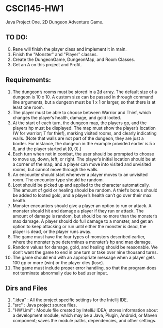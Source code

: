 # CSCI145-HW1
Java Project One. 2D Dungeon Adventure Game.

## TO DO:

0. Rene will finish the player class and implement it in main.
1. Finish the "Monster" and "Player" classes.
2. Create the DungeonGame, DungeonMap, and Room Classes.
3. Get an A on this project and Profit.

## Requirements:

1. The dungeon’s rooms must be stored in a 2d array. The default size of a dungeon is 10 x 10. A custom size can be passed in through command line arguments, but a dungeon must be 1 x 1 or larger, so that there is at least one room.
2. The player must be able to choose between Warrior and Thief, which changes the player’s health, damage, and gold looted.
3. At the start of each turn, the dungeon map, the players gp, and the players hp must be displayed. The map must show the player’s location (W for warrior; T for thief), marking visited rooms, and clearly indicating walls. (Note that walls are not part of the dungeon, they are just a border. For instance, the dungeon in the example provided earlier is 5 x 8, and the player started at [0, 0].)
4. Each turn when not in combat, the user should be prompted to choose to move up, down, left, or right. The player’s initial location should be at a corner of the map, and a player can move into visited and unvisited rooms, but cannot move through the walls.
5. An encounter should start whenever a player moves to an unvisited room. The encounter type should be random.
6. Loot should be picked up and applied to the character automatically. The amount of gold or healing should be random. A thief’s bonus should be added to looted gold, and a player’s health can’t go over their max health.
7. Monster encounters should give a player an option to run or attack. A monster should hit and damage a player if they run or attack. The amount of damage is random, but should be no more than the monster’s max damage. A player should do full damage to a monster, and get an option to keep attacking or run until either the monster is dead, the player is dead, or the player runs away.
8. The game must have the four types of monsters described earlier, where the monster type determines a monster’s hp and max damage.
9. Random values for damage, gold, and healing should be reasonable. We don’t want the game to end in one turn or take over nine thousand turns.
10. The game should end with an appropriate message when a player gets 100 gp or more (win) or the player dies (lose).
11. The game must include proper error handling, so that the program does not terminate abnormally due to bad user input.


## Dirs and Files

1. ".idea" : All the project specific settings for the Intellij IDE.
2. "src" : Java project source files.
3. "HW1.iml" : Module file created by IntelliJ IDEA; stores information about a development module, which may be a Java, Plugin, Android, or Maven component; saves the module paths, dependencies, and other settings.